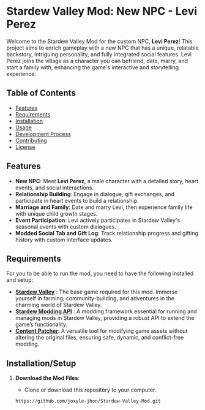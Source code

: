 # Stardew Valley Mod: New NPC - Levi Perez

Welcome to the Stardew Valley Mod for the custom NPC, **Levi Perez**! This project aims to enrich gameplay with a new NPC that has a unique, relatable backstory, intriguing personality, and fully integrated social features. Levi Perez joins the village as a character you can befriend, date, marry, and start a family with, enhancing the game's interactive and storytelling experience.

## Table of Contents

- [Features](#features)
- [Requirements](#requirements)
- [Installation](#installationsetup)
- [Usage](#usage)
- [Development Process](#development-process)
- [Contributing](#contributing)
- [License](#license)

## Features

- **New NPC**: Meet **Levi Perez**, a male character with a detailed story, heart events, and social interactions.
- **Relationship Building**: Engage in dialogue, gift exchanges, and participate in heart events to build a relationship.
- **Marriage and Family**: Date and marry Levi, then experience family life with unique child growth stages.
- **Event Participation**: Levi actively participates in Stardew Valley's seasonal events with custom dialogues.
- **Modded Social Tab and Gift Log**: Track relationship progress and gifting history with custom interface updates.

## Requirements
For you to be able to run the mod, you need to have the following installed and setup:
- [**Stardew Valley**](https://store.steampowered.com/app/413150/Stardew_Valley/) :  The base game required for this mod. Immerse yourself in farming, community-building, and adventures in the charming world of Stardew Valley.
- [**Stardew Modding API**](https://smapi.io/) : A modding framework essential for running and managing mods in Stardew Valley, providing a robust API to extend the game’s functionality.
- [**Content Patcher**](https://www.nexusmods.com/stardewvalley/mods/1915): A versatile tool for modifying game assets without altering the original files, ensuring safe, dynamic, and conflict-free modding.
  
## Installation/Setup
1. **Download the Mod Files**:
   - Clone or download this repository to your computer.

   ```bash
   https://github.com/joxyle-jhon/Stardew-Valley-Mod.git
